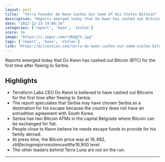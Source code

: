 ```yaml
---
layout: post
title:  "Terra Founder Do Kwon Cashes Out Some Of His Stolen Bitcoin"
description: "Reports emerged today that Do Kwon has cashed out Bitcoin (BTC) for the first time after fleeing to Serbia."
date: "2022-12-23 14:08:34"
categories: ['report', 'kwon', 'stolen']
score: 46
image: "https://i.imgur.com/rdbQgTX.jpg"
tags: ['report', 'kwon', 'stolen']
link: "https://bitcoinist.com/terra-do-kwon-cashes-out-some-stolen-bitcoin/"
---
```


Reports emerged today that Do Kwon has cashed out Bitcoin (BTC) for the first time after fleeing to Serbia.

## Highlights

- Terraform Labs CEO Do Kwon is believed to have cashed out Bitcoins for the first time after fleeing to Serbia.
- The report speculates that Serbia may have chosen Serbia as a destination for his escape because the country does not have an extradition agreement with South Korea.
- Serbia has two Bitcoin ATMs in the capital Belgrade where Bitcoin can be exchanged for fiat.
- People close to Kwon believe he needs escape funds to provide for his family abroad.
- At press time, the Bitcoin price was at $16,682, still facing major resistance at the $16,900 level.
- The other leaders behind Terra Luna are not on the run.

---
